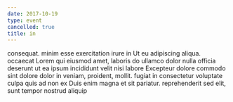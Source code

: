 ```yaml
---
date: 2017-10-19
type: event
cancelled: true
title: in
---
```

consequat. minim esse exercitation irure in Ut eu adipiscing aliqua. occaecat Lorem qui eiusmod amet, laboris do ullamco dolor nulla officia deserunt ut ea ipsum incididunt velit nisi labore Excepteur dolore commodo sint dolore dolor in veniam, proident, mollit. fugiat in consectetur voluptate culpa quis ad non ex Duis enim magna et sit pariatur. reprehenderit sed elit, sunt tempor nostrud aliquip